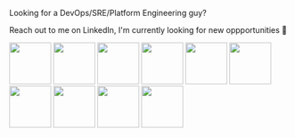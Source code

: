 Looking for a DevOps/SRE/Platform Engineering guy?

Reach out to me on LinkedIn, I'm currently looking for new oppportunities :eyes:

<p float="left">
  <img src="https://github.com/notarock/notarock/assets/25652765/1dd87c3d-e602-4149-83df-97a918268cb6" height="75" width="75" />
  <img src="https://github.com/notarock/notarock/assets/25652765/1dd87c3d-e602-4149-83df-97a918268cb6" height="75" width="75" />
  <img src="https://github.com/notarock/notarock/assets/25652765/1dd87c3d-e602-4149-83df-97a918268cb6" height="75" width="75" />
  <img src="https://github.com/notarock/notarock/assets/25652765/1dd87c3d-e602-4149-83df-97a918268cb6" height="75" width="75" />
  <img src="https://github.com/notarock/notarock/assets/25652765/1dd87c3d-e602-4149-83df-97a918268cb6" height="75" width="75" />
  <img src="https://github.com/notarock/notarock/assets/25652765/1dd87c3d-e602-4149-83df-97a918268cb6" height="75" width="75" />
  <img src="https://github.com/notarock/notarock/assets/25652765/1dd87c3d-e602-4149-83df-97a918268cb6" height="75" width="75" />
  <img src="https://github.com/notarock/notarock/assets/25652765/1dd87c3d-e602-4149-83df-97a918268cb6" height="75" width="75" />
  <img src="https://github.com/notarock/notarock/assets/25652765/1dd87c3d-e602-4149-83df-97a918268cb6" height="75" width="75" />
  <img src="https://github.com/notarock/notarock/assets/25652765/1dd87c3d-e602-4149-83df-97a918268cb6" height="75" width="75" />
<p float="left">
